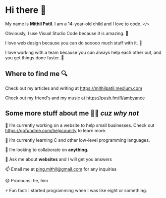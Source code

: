 # Hi there 👋
My name is **Mithil Patil**. I am a 14-year-old child and I love to code. `</>`

Obviously, I use Visual Studio Code because it is amazing. 🤩 

I love web design because you can do sooooo much stuff with it. 🎨

I love working with a team because you can always help each other out, and you get things done faster. 👥

## Where to find me 🔍
Check out my articles and writing at https://mithilpatil.medium.com

Check out my friend's and my music at https://push.fm/fl/ambyance

## Some more stuff about me 🤷‍♂️ *cuz why not*
🔭 I’m currently working on a website to help small businesses. Check out https://gofundme.com/helpcounity to learn more.

🌱 I’m currently learning C and other low-level programming languages.

👯 I’m looking to collaborate on **anything.**

💬 Ask me about **websites** and I will get you answers

📫 Email me at ping.mithil@gmail.com for any inquiries

😄 Pronouns: he, him

⚡ Fun fact: I started programming when I was like eight or something.
